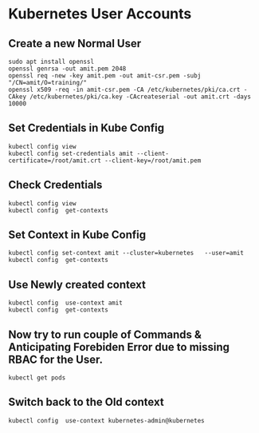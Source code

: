 # Kubernetes User Accounts

## Create a new Normal User
```
sudo apt install openssl
openssl genrsa -out amit.pem 2048
openssl req -new -key amit.pem -out amit-csr.pem -subj "/CN=amit/O=training/"
openssl x509 -req -in amit-csr.pem -CA /etc/kubernetes/pki/ca.crt -CAkey /etc/kubernetes/pki/ca.key -CAcreateserial -out amit.crt -days 10000
```

## Set Credentials in Kube Config
```
kubectl config view
kubectl config set-credentials amit --client-certificate=/root/amit.crt --client-key=/root/amit.pem 
```

## Check Credentials 
```
kubectl config view
kubectl config  get-contexts
```

## Set Context in Kube Config
```
kubectl config set-context amit --cluster=kubernetes   --user=amit
kubectl config  get-contexts
```

## Use Newly created context 
```
kubectl config  use-context amit                          
kubectl config  get-contexts
```

## Now try to run couple of Commands & Anticipating Forebiden Error due to missing RBAC for the User.
```
kubectl get pods 
```

## Switch back to the Old context
```
kubectl config  use-context kubernetes-admin@kubernetes
```

